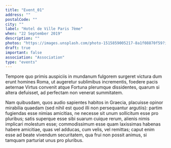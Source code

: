 ```yaml
---
title: "Event_01"
address: ""
postalCode: ""
city: ""
label: "Hotel de Ville Paris 7ème"
when: "22 September 2019"
description: ""
photos: "https://images.unsplash.com/photo-1515859005217-8a1f08870f59?ixlib=rb-1.2.1&auto=format&fit=crop&w=699&q=80"
draft: true
important: false
association: "Association"
type: "events"
---
```


Tempore quo primis auspiciis in mundanum fulgorem surgeret victura dum erunt homines Roma, ut augeretur sublimibus incrementis, foedere pacis aeternae Virtus convenit atque Fortuna plerumque dissidentes, quarum si altera defuisset, ad perfectam non venerat summitatem.

Nam quibusdam, quos audio sapientes habitos in Graecia, placuisse opinor mirabilia quaedam (sed nihil est quod illi non persequantur argutiis): partim fugiendas esse nimias amicitias, ne necesse sit unum sollicitum esse pro pluribus; satis superque esse sibi suarum cuique rerum, alienis nimis implicari molestum esse; commodissimum esse quam laxissimas habenas habere amicitiae, quas vel adducas, cum velis, vel remittas; caput enim esse ad beate vivendum securitatem, qua frui non possit animus, si tamquam parturiat unus pro pluribus.